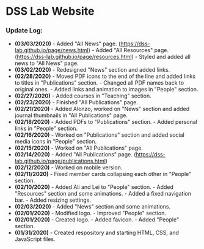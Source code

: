 # DSS Lab Website

### Update Log:
- **(03/03/2020)** - Added "All News" page. (https://dss-lab.github.io/page/news.html)
                   - Added "All Resources" page. (https://dss-lab.github.io/page/resources.html)
                   - Styled and added all news to "All News" page.
- **(03/02/2020)** - Redesigned "News" section and added links.
- **(02/28/2020)** - Moved PDF icons to the end of the line and added links to titles in "Publications" section. 
                   - Changed all PDF names back to original ones.
                   - Added links and animation to images in "People" section.
- **(02/27/2020)** - Added courses in "Teaching" section.
- **(02/23/2020)** - Finished "All Publications" page.
- **(02/21/2020)** - Added Alonzo, worked on "News" section and added journal thumbnails in "All Publications" page.
- **(02/18/2020)** - Added PDFs to "Publications" section.
                   - Added personal links in "People" section.
- **(02/16/2020)** - Worked on "Publications" section and added social media icons in "People" section.
- **(02/15/2020)** - Worked on "All Publications" page.
- **(02/14/2020)** - Added "All Publications" page. (https://dss-lab.github.io/page/publications.html)
- **(02/12/2020)** - Worked on mobile version.
- **(02/11/2020)** - Fixed member cards collapsing each other in "People" section.
- **(02/10/2020)** - Added Ali and Lei to "People" section. 
                   - Added "Resources" section and some animations. 
                   - Added a fixed navigation bar. 
                   - Added resizing settings.
- **(02/03/2020)** - Added "News" section and some animations.
- **(02/01/2020)** - Modified logo.
                   - Improved "People" section.
- **(02/01/2020)** - Created logo.
                   - Added favicon.
                   - Added "People" section.
- **(01/31/2020)** - Created respository and starting HTML, CSS, and JavaScript files.
